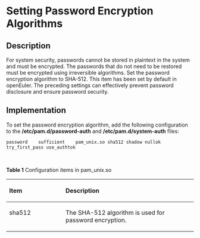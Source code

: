 # Setting Password Encryption Algorithms<a name="EN-US_TOPIC_0192977571"></a>

## Description<a name="en-us_topic_0152100376_s3b2741f5891c424f9bd0cbd618414cae"></a>

For system security, passwords cannot be stored in plaintext in the system and must be encrypted. The passwords that do not need to be restored must be encrypted using irreversible algorithms. Set the password encryption algorithm to SHA-512. This item has been set by default in openEuler. The preceding settings can effectively prevent password disclosure and ensure password security.

## Implementation<a name="en-us_topic_0152100376_se32f9a5934ca42a8807a78eb8bb9cf19"></a>

To set the password encryption algorithm, add the following configuration to the  **/etc/pam.d/password-auth**  and  **/etc/pam.d/system-auth**  files:

```
password    sufficient    pam_unix.so sha512 shadow nullok try_first_pass use_authtok
```

  

**Table  1**  Configuration items in pam\_unix.so

<a name="en-us_topic_0152100376_t0e4d45c67099425e935ada4953a4aaa1"></a>
<table><thead align="left"><tr id="en-us_topic_0152100376_r5f099f6e722f4e99a32455a5d47d934f"><th class="cellrowborder" valign="top" width="30.06%" id="mcps1.2.3.1.1"><p id="en-us_topic_0152100376_ad3eee42a35e3474d925afc02d065ea8d"><a name="en-us_topic_0152100376_ad3eee42a35e3474d925afc02d065ea8d"></a><a name="en-us_topic_0152100376_ad3eee42a35e3474d925afc02d065ea8d"></a><strong id="b18491749191310"><a name="b18491749191310"></a><a name="b18491749191310"></a>Item</strong></p>
</th>
<th class="cellrowborder" valign="top" width="69.94%" id="mcps1.2.3.1.2"><p id="en-us_topic_0152100376_a4a9755d6633d4ab78a9cfc4b7ae4e1f4"><a name="en-us_topic_0152100376_a4a9755d6633d4ab78a9cfc4b7ae4e1f4"></a><a name="en-us_topic_0152100376_a4a9755d6633d4ab78a9cfc4b7ae4e1f4"></a><strong id="b315135021315"><a name="b315135021315"></a><a name="b315135021315"></a>Description</strong></p>
</th>
</tr>
</thead>
<tbody><tr id="en-us_topic_0152100376_rb5b7197d70714a90903102bb24fd0ea7"><td class="cellrowborder" valign="top" width="30.06%" headers="mcps1.2.3.1.1 "><p id="en-us_topic_0152100376_aa12ab9b1e578408a8dce9667a858c9f1"><a name="en-us_topic_0152100376_aa12ab9b1e578408a8dce9667a858c9f1"></a><a name="en-us_topic_0152100376_aa12ab9b1e578408a8dce9667a858c9f1"></a>sha512</p>
</td>
<td class="cellrowborder" valign="top" width="69.94%" headers="mcps1.2.3.1.2 "><p id="en-us_topic_0152100376_a5788f53e3377437d96ea32a5906bc9b9"><a name="en-us_topic_0152100376_a5788f53e3377437d96ea32a5906bc9b9"></a><a name="en-us_topic_0152100376_a5788f53e3377437d96ea32a5906bc9b9"></a>The SHA-512 algorithm is used for password encryption.</p>
</td>
</tr>
</tbody>
</table>

